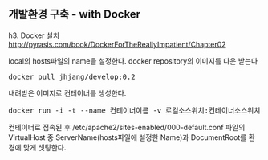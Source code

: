 ## 개발환경 구축 - with Docker

h3. Docker 설치
http://pyrasis.com/book/DockerForTheReallyImpatient/Chapter02

local의 hosts파일의 name을 설정한다.
docker repository의 이미지를 다운 받는다 
<pre>
docker pull jhjang/develop:0.2
</pre>

내려받은 이미지로 컨테이너를 생성한다. 
<pre>
docker run -i -t --name 컨테이너이름 -v 로컬소스위치:컨테이너소스위치 -p 80:80 jhjang/develop:0.2 /bin/bash
</pre>

컨테이너로 접속된 후 /etc/apache2/sites-enabled/000-default.conf 파일의 VirtualHost 중 ServerName(hosts파일에 설정한 Name)과 DocumentRoot를 환경에 맞게 셋팅한다.

